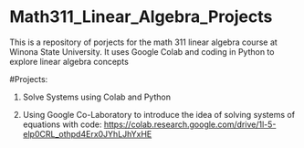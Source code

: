 # Math311_Linear_Algebra_Projects

This is a repository of porjects for the math 311 linear algebra course at Winona State University. It uses Google Colab and coding in Python to explore linear algebra concepts

#Projects:

1. Solve Systems using Colab and Python

2. Using Google Co-Laboratory to introduce the idea of solving systems of equations with code:
https://colab.research.google.com/drive/1l-5-elp0CRL_othpd4Erx0JYhLJhYxHE
